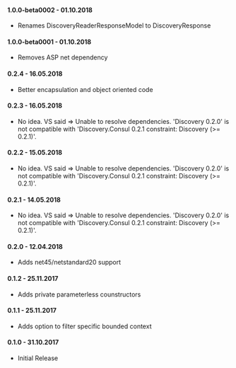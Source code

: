 #### 1.0.0-beta0002 - 01.10.2018
* Renames DiscoveryReaderResponseModel to DiscoveryResponse

#### 1.0.0-beta0001 - 01.10.2018
* Removes ASP net dependency

#### 0.2.4 - 16.05.2018
* Better encapsulation and object oriented code

#### 0.2.3 - 16.05.2018
* No idea. VS said => Unable to resolve dependencies. 'Discovery 0.2.0' is not compatible with 'Discovery.Consul 0.2.1 constraint: Discovery (>= 0.2.1)'.

#### 0.2.2 - 15.05.2018
* No idea. VS said => Unable to resolve dependencies. 'Discovery 0.2.0' is not compatible with 'Discovery.Consul 0.2.1 constraint: Discovery (>= 0.2.1)'.

#### 0.2.1 - 14.05.2018
* No idea. VS said => Unable to resolve dependencies. 'Discovery 0.2.0' is not compatible with 'Discovery.Consul 0.2.1 constraint: Discovery (>= 0.2.1)'.

#### 0.2.0 - 12.04.2018
* Adds net45/netstandard20 support

#### 0.1.2 - 25.11.2017
* Adds private parameterless counstructors

#### 0.1.1 - 25.11.2017
* Adds option to filter specific bounded context

#### 0.1.0 - 31.10.2017
* Initial Release
